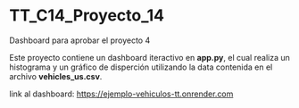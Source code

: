 # TT_C14_Proyecto_14
Dashboard para aprobar el proyecto 4

Este proyecto contiene un dashboard iteractivo en **app.py**, el cual realiza un histograma y un gráfico de disperción utilizando la data contenida en el archivo **vehicles_us.csv**.

link al dashboard: https://ejemplo-vehiculos-tt.onrender.com